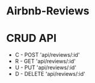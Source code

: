 # Airbnb-Reviews

# CRUD API
  * C - POST    'api/reviews/:id'
  * R - GET     'api/reviews/:id'
  * U - PUT     'api/reviews/:id'
  * D - DELETE  'api/reviews/:id'